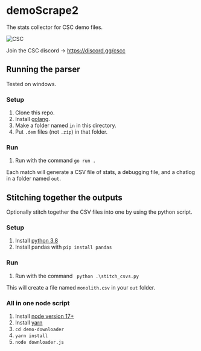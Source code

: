 # demoScrape2

The stats collector for CSC demo files.

![CSC](https://static.wikia.nocookie.net/csconfederation/images/b/b6/CSC_Logo.png/revision/latest/scale-to-width-down/368?cb=20211015013433)

Join the CSC discord -> https://discord.gg/cscc

## Running the parser

Tested on windows.

### Setup

1. Clone this repo.
1. Install [golang](https://go.dev/doc/install).
1. Make a folder named `in` in this directory.
1. Put `.dem` files (not `.zip`) in that folder.

### Run

1. Run with the command `go run .`

Each match will generate a CSV file of stats, a debugging file, and a chatlog in a folder named `out`.

## Stitching together the outputs

Optionally stitch together the CSV files into one by using the python script.

### Setup

1. Install [python 3.8](https://www.python.org/downloads/)
1. Install pandas with `pip install pandas`

### Run

1. Run with the command ` python .\stitch_csvs.py`

This will create a file named `monolith.csv` in your `out` folder.

### All in one node script

1. Install [node version 17+](https://nodejs.org/en/)
1. Install [yarn](https://classic.yarnpkg.com/en/docs/install#windows-stable)
1. `cd demo-downloader`
1. `yarn install`
1. `node downloader.js`
